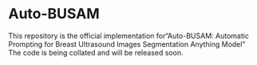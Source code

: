 # Auto-BUSAM
This repository is the official implementation for“Auto-BUSAM: Automatic Prompting for Breast Ultrasound Images Segmentation Anything Model”        
The code is being collated and will be released soon.
